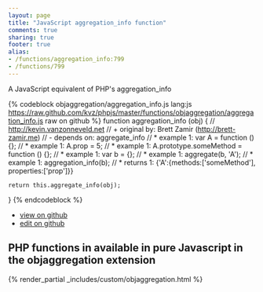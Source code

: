 ```yaml
---
layout: page
title: "JavaScript aggregation_info function"
comments: true
sharing: true
footer: true
alias:
- /functions/aggregation_info:799
- /functions/799
---
```

<!-- Generated by Rakefile:build -->
A JavaScript equivalent of PHP's aggregation_info

{% codeblock objaggregation/aggregation_info.js lang:js https://raw.github.com/kvz/phpjs/master/functions/objaggregation/aggregation_info.js raw on github %}
function aggregation_info (obj) {
    // http://kevin.vanzonneveld.net
    // +   original by: Brett Zamir (http://brett-zamir.me)
    // -    depends on: aggregate_info
    // *     example 1: var A = function () {};
    // *     example 1: A.prop = 5;
    // *     example 1: A.prototype.someMethod = function () {};
    // *     example 1: var b = {};
    // *     example 1: aggregate(b, 'A');
    // *     example 1: aggregation_info(b);
    // *     returns 1: {'A':{methods:['someMethod'], properties:['prop']}}

    return this.aggregate_info(obj);
}
{% endcodeblock %}

 - [view on github](https://github.com/kvz/phpjs/blob/master/functions/objaggregation/aggregation_info.js)
 - [edit on github](https://github.com/kvz/phpjs/edit/master/functions/objaggregation/aggregation_info.js)

## PHP functions in available in pure Javascript in the objaggregation extension
{% render_partial _includes/custom/objaggregation.html %}
